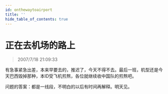 ```yaml
---
id: onthewaytoairport
title: ''
hide_table_of_contents: true
---
```


# 正在去机场的路上

> 2007/7/18 21:09:33

<div style={{color: '#FF0000', fontWeight: '500', fontSize: '20px', textAlign: 'left', lineHeight: '180%'}}>

有急事紧急出差，本来早要去的，推迟了，今天不得不去。最后一班，机型还是今天巴西毁掉那种，本ID受飞机煎熬，各位就继续收中国队的煎熬吧。
 
问题的答案：都是一线段，不明白的以后有时间再解释。明天见。
</div>